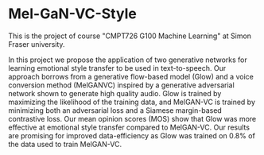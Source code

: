 # Mel-GaN-VC-Style

This is the project of course "CMPT726 G100 Machine Learning" at Simon Fraser university.

In this project we propose the application of two generative networks for learning emotional style transfer to be used in text-to-speech. Our approach borrows from a generative flow-based model (Glow) and a voice conversion method (MelGANVC) inspired by a generative adversarial network shown to generate high quality audio. Glow is trained by maximizing the likelihood of the training data, and MelGAN-VC is trained by minimizing both an adversarial loss and a Siamese
margin-based contrastive loss. Our mean opinion scores (MOS) show that Glow was more effective at emotional style transfer compared to MelGAN-VC. Our
results are promising for improved data-efficiency as Glow was trained on 0.8% of the data used to train MelGAN-VC.


